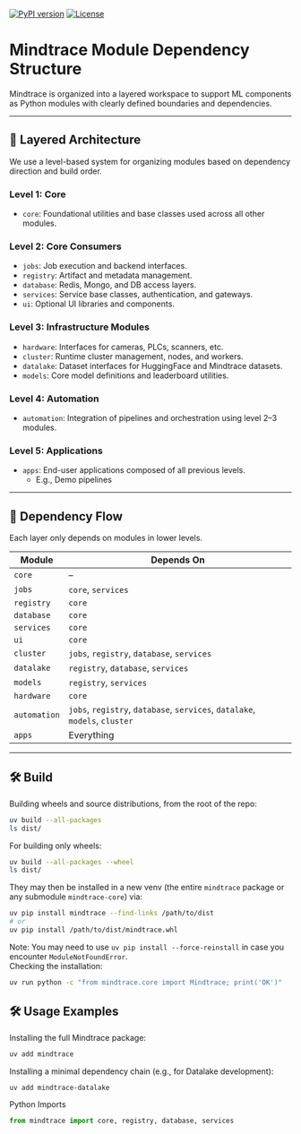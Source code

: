 [![PyPI version](https://img.shields.io/pypi/v/mindtrace)](https://pypi.org/project/mindtrace/)
[![License](https://img.shields.io/pypi/l/mindtrace)](https://github.com/mindtrace/mindtrace/blob/main/LICENSE)

# Mindtrace Module Dependency Structure

Mindtrace is organized into a layered workspace to support ML components as Python modules with clearly defined boundaries and dependencies.

---

## 📐 Layered Architecture

We use a level-based system for organizing modules based on dependency direction and build order.

### **Level 1: Core**
- `core`: Foundational utilities and base classes used across all other modules.

### **Level 2: Core Consumers**
- `jobs`: Job execution and backend interfaces.
- `registry`: Artifact and metadata management.
- `database`: Redis, Mongo, and DB access layers.
- `services`: Service base classes, authentication, and gateways.
- `ui`: Optional UI libraries and components.

### **Level 3: Infrastructure Modules**
- `hardware`: Interfaces for cameras, PLCs, scanners, etc.
- `cluster`: Runtime cluster management, nodes, and workers.
- `datalake`: Dataset interfaces for HuggingFace and Mindtrace datasets.
- `models`: Core model definitions and leaderboard utilities.

### **Level 4: Automation**
- `automation`: Integration of pipelines and orchestration using level 2–3 modules.

### **Level 5: Applications**
- `apps`: End-user applications composed of all previous levels.
  - E.g., Demo pipelines

---

## 🔄 Dependency Flow

Each layer only depends on modules in lower levels.

| Module     | Depends On                                           |
|------------|------------------------------------------------------|
| `core`     | –                                                    |
| `jobs`     | `core`, `services`                                   |
| `registry` | `core`                                               |
| `database` | `core`                                               |
| `services` | `core`                                               |
| `ui`       | `core`                                               |
| `cluster`  | `jobs`, `registry`, `database`, `services`           |
| `datalake` | `registry`, `database`, `services`                   |
| `models`   | `registry`, `services`                               |
| `hardware` | `core`                                               | 
| `automation` | `jobs`, `registry`, `database`, `services`, `datalake`, `models`, `cluster` |
| `apps`     | Everything                                           |

---


## 🛠️ Build

Building wheels and source distributions, from the root of the repo:  
```bash
uv build --all-packages
ls dist/
```
For building only wheels:  
```bash
uv build --all-packages --wheel
ls dist/
```
They may then be installed in a new venv (the entire `mindtrace` package or any submodule `mindtrace-core`) via:  
```bash
uv pip install mindtrace --find-links /path/to/dist
# or
uv pip install /path/to/dist/mindtrace.whl
```
Note: You may need to use `uv pip install --force-reinstall` in case you encounter `ModuleNotFoundError`.  
Checking the installation:  
```bash
uv run python -c "from mindtrace.core import Mindtrace; print('OK')"
```


## 🛠️ Usage Examples

Installing the full Mindtrace package:
```bash
uv add mindtrace
```
Installing a minimal dependency chain (e.g., for Datalake development):
```bash
uv add mindtrace-datalake
```
Python Imports
```python
from mindtrace import core, registry, database, services
```


